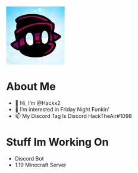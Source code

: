 ![Icon](Icon.jpg)

# About Me
- 👋 Hi, I’m @Hackx2
- 👀 I’m interested in Friday Night Funkin'
- 📫 My Discord Tag Is Discord HackTheAir#1098

# Stuff Im Working On
- Discord Bot
- 1.19 Minecraft Server

<!---
Hackx2/Hackx2 is a ✨ special ✨ repository because its `README.md` (this file) appears on your GitHub profile.
You can click the Preview link to take a look at your changes.
--->


<!---yea hi all hehehhehehehehehhehehehehheheehehheh ehehehe
ayo
UwU
OwO

Funfact i am not gonna change this 

08/07/2022 Its still here
09/07/2022 Still here
--->
